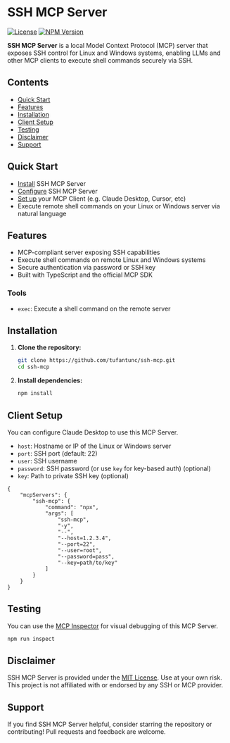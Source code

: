 # SSH MCP Server

[![License](https://img.shields.io/github/license/tufantunc/ssh-mcp)](./LICENSE)
[![NPM Version](https://img.shields.io/npm/v/ssh-mcp)](https://www.npmjs.com/package/ssh-mcp)

**SSH MCP Server** is a local Model Context Protocol (MCP) server that exposes SSH control for Linux and Windows systems, enabling LLMs and other MCP clients to execute shell commands securely via SSH.

## Contents

- [Quick Start](#quick-start)
- [Features](#features)
- [Installation](#installation)
- [Client Setup](#client-setup)
- [Testing](#testing)
- [Disclaimer](#disclaimer)
- [Support](#support)

## Quick Start

- [Install](#installation) SSH MCP Server
- [Configure](#configuration) SSH MCP Server
- [Set up](#client-setup) your MCP Client (e.g. Claude Desktop, Cursor, etc)
- Execute remote shell commands on your Linux or Windows server via natural language

## Features

- MCP-compliant server exposing SSH capabilities
- Execute shell commands on remote Linux and Windows systems
- Secure authentication via password or SSH key
- Built with TypeScript and the official MCP SDK

### Tools

- `exec`: Execute a shell command on the remote server

## Installation

1. **Clone the repository:**
   ```bash
   git clone https://github.com/tufantunc/ssh-mcp.git
   cd ssh-mcp
   ```
2. **Install dependencies:**
   ```bash
   npm install
   ```

## Client Setup

You can configure Claude Desktop to use this MCP Server.
   - `host`: Hostname or IP of the Linux or Windows server
   - `port`: SSH port (default: 22)
   - `user`: SSH username
   - `password`: SSH password (or use `key` for key-based auth) (optional)
   - `key`: Path to private SSH key (optional)


```commandline
{
    "mcpServers": {
        "ssh-mcp": {
            "command": "npx",
            "args": [
                "ssh-mcp",
                "-y",
                "--",
                "--host=1.2.3.4",
                "--port=22",
                "--user=root",
                "--password=pass",
                "--key=path/to/key"
            ]
        }
    }
}
```

## Testing

You can use the [MCP Inspector](https://modelcontextprotocol.io/docs/tools/inspector) for visual debugging of this MCP Server.

```sh
npm run inspect
```

## Disclaimer

SSH MCP Server is provided under the [MIT License](./LICENSE). Use at your own risk. This project is not affiliated with or endorsed by any SSH or MCP provider.

## Support

If you find SSH MCP Server helpful, consider starring the repository or contributing! Pull requests and feedback are welcome. 